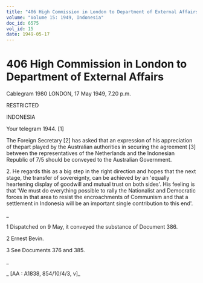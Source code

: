 ```yaml
---
title: "406 High Commission in London to Department of External Affairs"
volume: "Volume 15: 1949, Indonesia"
doc_id: 6575
vol_id: 15
date: 1949-05-17
---
```


# 406 High Commission in London to Department of External Affairs

Cablegram 1980 LONDON, 17 May 1949, 7.20 p.m.

RESTRICTED

INDONESIA

Your telegram 1944. [1]

The Foreign Secretary [2] has asked that an expression of his appreciation of thepart played by the Australian authorities in securing the agreement [3] between the representatives of the Netherlands and the Indonesian Republic of 7/5 should be conveyed to the Australian Government.

2\. He regards this as a big step in the right direction and hopes that the next stage, the transfer of sovereignty, can be achieved by an 'equally heartening display of goodwill and mutual trust on both sides'. His feeling is that 'We must do everything possible to rally the Nationalist and Democratic forces in that area to resist the encroachments of Communism and that a settlement in Indonesia will be an important single contribution to this end'.

_

1 Dispatched on 9 May, it conveyed the substance of Document 386.

2 Ernest Bevin.

3 See Documents 376 and 385.

_

_ [AA : A1838, 854/10/4/3, v]_
